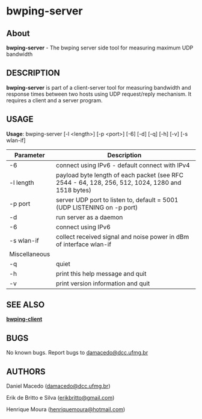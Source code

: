 bwping-server
=======

About
-------
**bwping-server** - The bwping server side tool for measuring maximum UDP bandwidth

DESCRIPTION
-------
**bwping-server** is part of a client-server tool for measuring bandwidth and response times between two hosts using UDP request/reply mechanism. It requires a client and a server program.

USAGE
-------
**Usage**: bwping-server [-l &lt;length>] [-p &lt;port>] [-6] [-d] [-q] [-h] [-v] [-s wlan-if] 

| Parameter | Description |
---| ---|
-6 | connect using IPv6 - default connect with IPv4 |
    -l length | payload byte length of each packet (see RFC 2544 - 64, 128, 256, 512, 1024, 1280 and 1518 bytes)
    -p port | server UDP port to listen to, default = 5001 (UDP LISTENING on -p port)
    -d | run server as a daemon 
    -6 | connect using IPv6
    -s wlan-if | collect received signal and noise power in dBm of interface wlan-if
Miscellaneous | |
    -q | quiet
    -h | print this help message and quit
    -v | print version information and quit

SEE ALSO
-------
**[bwping-client](https://github.com/h3dema/bwping-udp/blob/master/docs/bwping-client.md)**

BUGS
-------
No known bugs.
Report bugs to <damacedo@dcc.ufmg.br>

AUTHORS
-------
Daniel Macedo ([damacedo@dcc.ufmg.br](damacedo@dcc.ufmg.br))

Erik de Britto e Silva (erikbritto@gmail.com)

Henrique Moura (henriquemoura@hotmail.com)

